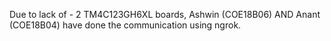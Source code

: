 Due to lack of - 2 TM4C123GH6XL boards, Ashwin (COE18B06) AND Anant (COE18B04) have done the communication using ngrok.